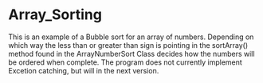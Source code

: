 # Array_Sorting
This is an example of a Bubble sort for an array of numbers.  Depending on which way the less than or greater than sign is pointing in the sortArray() method found in the ArrayNumberSort Class decides how the numbers will be ordered when complete.  The program does not currently implement Excetion catching, but will in the next version.
